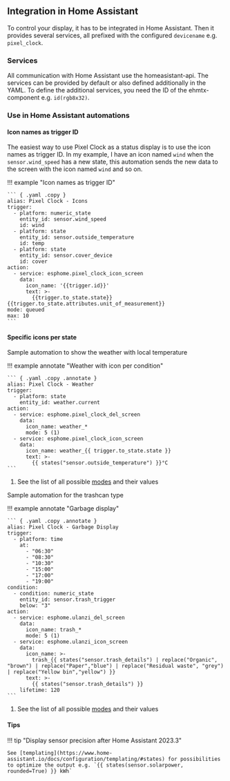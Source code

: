 ## Integration in Home Assistant

To control your display, it has to be integrated in Home Assistant. Then it provides several services, all prefixed with the configured `devicename` e.g. `pixel_clock`.

### Services

All communication with Home Assistant use the homeasistant-api. The services can be provided by default or also defined additionally in the YAML. To define the additional services, you need the ID of the ehmtx-component e.g. `id(rgb8x32)`.

### Use in Home Assistant automations

#### Icon names as trigger ID

The easiest way to use Pixel Clock as a status display is to use the icon names as trigger ID. In my example, I have an icon named `wind` when the `sensor.wind_speed` has a new state, this automation sends the new data to the screen with the icon named `wind` and so on.

!!! example "Icon names as trigger ID"

    ``` { .yaml .copy }
    alias: Pixel Clock - Icons
    trigger:
      - platform: numeric_state
        entity_id: sensor.wind_speed
        id: wind
      - platform: state
        entity_id: sensor.outside_temperature
        id: temp
      - platform: state
        entity_id: sensor.cover_device
        id: cover
    action:
      - service: esphome.pixel_clock_icon_screen
        data:
          icon_name: '{{trigger.id}}'
          text: >-
            {{trigger.to_state.state}}{{trigger.to_state.attributes.unit_of_measurement}}
    mode: queued
    max: 10
    ```

#### Specific icons per state

Sample automation to show the weather with local temperature

!!! example annotate "Weather with icon per condition"

    ``` { .yaml .copy .annotate }
    alias: Pixel Clock - Weather
    trigger:
      - platform: state
        entity_id: weather.current
    action:
      - service: esphome.pixel_clock_del_screen
        data:
          icon_name: weather_*
          mode: 5 (1)
      - service: esphome.pixel_clock_icon_screen
        data:
          icon_name: weather_{{ trigger.to_state.state }}
          text: >-
            {{ states("sensor.outside_temperature") }}°C
    ```
1.  See the list of all possible [modes](esphomatrix.md#screens-and-modes) and their values

Sample automation for the trashcan type

!!! example annotate "Garbage display"

    ``` { .yaml .copy .annotate }
    alias: Pixel Clock - Garbage Display
    trigger:
      - platform: time
        at:
          - "06:30"
          - "08:30"
          - "10:30"
          - "15:00"
          - "17:00"
          - "19:00"
    condition:
      - condition: numeric_state
        entity_id: sensor.trash_trigger
        below: "3"
    action:
      - service: esphome.ulanzi_del_screen
        data:
          icon_name: trash_*
          mode: 5 (1)
      - service: esphome.ulanzi_icon_screen
        data:
          icon_name: >-
            trash_{{ states("sensor.trash_details") | replace("Organic", "brown") | replace("Paper","blue") | replace("Residual waste", "grey") | replace("Yellow bin","yellow") }}
          text: >-
            {{ states("sensor.trash_details") }}
        lifetime: 120
    ```
1.  See the list of all possible [modes](esphomatrix.md#screens-and-modes) and their values

#### Tips

!!! tip "Display sensor precision after Home Assistant 2023.3"

    See [templating](https://www.home-assistant.io/docs/configuration/templating/#states) for possibilities to optimize the output e.g. `{{ states(sensor.solarpower, rounded=True) }} kWh`
